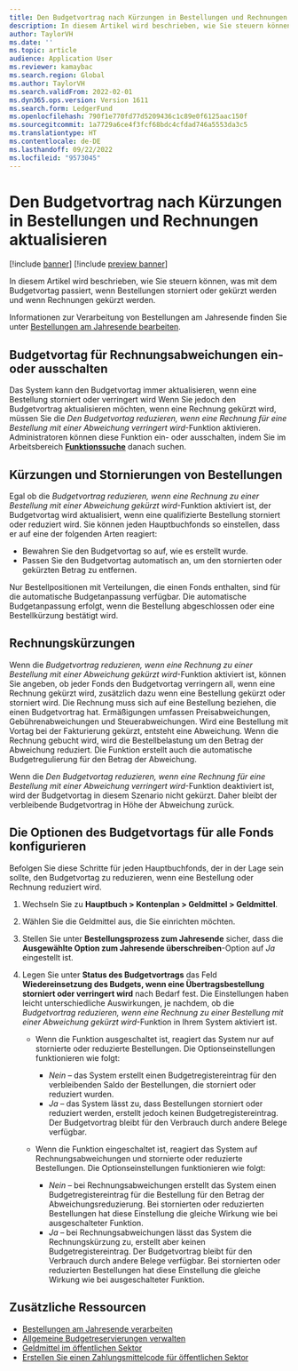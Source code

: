 ```yaml
---
title: Den Budgetvortrag nach Kürzungen in Bestellungen und Rechnungen aktualisieren
description: In diesem Artikel wird beschrieben, wie Sie steuern können, was mit dem Budgetvortag passiert, wenn Bestellungen storniert oder gekürzt werden und wenn Rechnungen gekürzt werden.
author: TaylorVH
ms.date: ''
ms.topic: article
audience: Application User
ms.reviewer: kamaybac
ms.search.region: Global
ms.author: TaylorVH
ms.search.validFrom: 2022-02-01
ms.dyn365.ops.version: Version 1611
ms.search.form: LedgerFund
ms.openlocfilehash: 790f1e770fd77d5209436c1c89e0f6125aac150f
ms.sourcegitcommit: 1a7729a6ce4f3fcf68bdc4cfdad746a5553da3c5
ms.translationtype: HT
ms.contentlocale: de-DE
ms.lasthandoff: 09/22/2022
ms.locfileid: "9573045"
---
```

# <a name="update-the-carry-forward-budget-after-reductions-in-purchase-orders-and-invoices"></a>Den Budgetvortrag nach Kürzungen in Bestellungen und Rechnungen aktualisieren

[!include [banner](../includes/banner.md)]
[!include [preview banner](../includes/preview-banner.md)]

In diesem Artikel wird beschrieben, wie Sie steuern können, was mit dem Budgetvortag passiert, wenn Bestellungen storniert oder gekürzt werden und wenn Rechnungen gekürzt werden.

Informationen zur Verarbeitung von Bestellungen am Jahresende finden Sie unter [Bestellungen am Jahresende bearbeiten](/dynamicsax-2012/appuser-itpro/process-purchase-orders-at-year-end).

## <a name="turn-carry-forward-budget-reductions-for-invoice-variances-on-or-off"></a>Budgetvortag für Rechnungsabweichungen ein- oder ausschalten

Das System kann den Budgetvortag immer aktualisieren, wenn eine Bestellung storniert oder verringert wird Wenn Sie jedoch den Budgetvortrag aktualisieren möchten, wenn eine Rechnung gekürzt wird, müssen Sie die *Den Budgetvortag reduzieren, wenn eine Rechnung für eine Bestellung mit einer Abweichung verringert wird*-Funktion aktivieren. Administratoren können diese Funktion ein- oder ausschalten, indem Sie im Arbeitsbereich **[Funktionssuche](../../fin-ops-core/fin-ops/get-started/feature-management/feature-management-overview.md)** danach suchen.

## <a name="purchase-order-reductions-and-cancellations"></a>Kürzungen und Stornierungen von Bestellungen

Egal ob die *Budgetvortrag reduzieren, wenn eine Rechnung zu einer Bestellung mit einer Abweichung gekürzt wird*-Funktion aktiviert ist, der Budgetvortag wird aktualisiert, wenn eine qualifizierte Bestellung storniert oder reduziert wird. Sie können jeden Hauptbuchfonds so einstellen, dass er auf eine der folgenden Arten reagiert:

- Bewahren Sie den Budgetvortag so auf, wie es erstellt wurde.
- Passen Sie den Budgetvortag automatisch an, um den stornierten oder gekürzten Betrag zu entfernen.

Nur Bestellpositionen mit Verteilungen, die einen Fonds enthalten, sind für die automatische Budgetanpassung verfügbar. Die automatische Budgetanpassung erfolgt, wenn die Bestellung abgeschlossen oder eine Bestellkürzung bestätigt wird.

## <a name="invoice-reductions"></a>Rechnungskürzungen

Wenn die *Budgetvortrag reduzieren, wenn eine Rechnung zu einer Bestellung mit einer Abweichung gekürzt wird*-Funktion aktiviert ist, können Sie angeben, ob jeder Fonds den Budgetvortag verringern all, wenn eine Rechnung gekürzt wird, zusätzlich dazu wenn eine Bestellung gekürzt oder storniert wird. Die Rechnung muss sich auf eine Bestellung beziehen, die einen Budgetvortrag hat. Ermäßigungen umfassen Preisabweichungen, Gebührenabweichungen und Steuerabweichungen. Wird eine Bestellung mit Vortag bei der Fakturierung gekürzt, entsteht eine Abweichung. Wenn die Rechnung gebucht wird, wird die Bestellbelastung um den Betrag der Abweichung reduziert. Die Funktion erstellt auch die automatische Budgetregulierung für den Betrag der Abweichung.

Wenn die *Den Budgetvortag reduzieren, wenn eine Rechnung für eine Bestellung mit einer Abweichung verringert wird*-Funktion deaktiviert ist, wird der Budgetvortag in diesem Szenario nicht gekürzt. Daher bleibt der verbleibende Budgetvortrag in Höhe der Abweichung zurück.

## <a name="configure-the-carry-forward-budget-options-for-each-fund"></a>Die Optionen des Budgetvortags für alle Fonds konfigurieren

Befolgen Sie diese Schritte für jeden Hauptbuchfonds, der in der Lage sein sollte, den Budgetvortag zu reduzieren, wenn eine Bestellung oder Rechnung reduziert wird.

1. Wechseln Sie zu **Hauptbuch \> Kontenplan \> Geldmittel \> Geldmittel**.
1. Wählen Sie die Geldmittel aus, die Sie einrichten möchten.
1. Stellen Sie unter **Bestellungsprozess zum Jahresende** sicher, dass die **Ausgewählte Option zum Jahresende überschreiben**-Option auf *Ja* eingestellt ist.
1. Legen Sie unter **Status des Budgetvortrags** das Feld **Wiedereinsetzung des Budgets, wenn eine Übertragsbestellung storniert oder verringert wird** nach Bedarf fest. Die Einstellungen haben leicht unterschiedliche Auswirkungen, je nachdem, ob die *Budgetvortrag reduzieren, wenn eine Rechnung zu einer Bestellung mit einer Abweichung gekürzt wird*-Funktion in Ihrem System aktiviert ist.

    - Wenn die Funktion ausgeschaltet ist, reagiert das System nur auf stornierte oder reduzierte Bestellungen. Die Optionseinstellungen funktionieren wie folgt:

        - *Nein* – das System erstellt einen Budgetregistereintrag für den verbleibenden Saldo der Bestellungen, die storniert oder reduziert wurden.
        - *Ja* – das System lässt zu, dass Bestellungen storniert oder reduziert werden, erstellt jedoch keinen Budgetregistereintrag. Der Budgetvortrag bleibt für den Verbrauch durch andere Belege verfügbar.

    - Wenn die Funktion eingeschaltet ist, reagiert das System auf Rechnungsabweichungen und stornierte oder reduzierte Bestellungen. Die Optionseinstellungen funktionieren wie folgt:

        - *Nein* – bei Rechnungsabweichungen erstellt das System einen Budgetregistereintrag für die Bestellung für den Betrag der Abweichungsreduzierung. Bei stornierten oder reduzierten Bestellungen hat diese Einstellung die gleiche Wirkung wie bei ausgeschalteter Funktion.
        - *Ja* – bei Rechnungsabweichungen lässt das System die Rechnungskürzung zu, erstellt aber keinen Budgetregistereintrag. Der Budgetvortrag bleibt für den Verbrauch durch andere Belege verfügbar. Bei stornierten oder reduzierten Bestellungen hat diese Einstellung die gleiche Wirkung wie bei ausgeschalteter Funktion.

## <a name="additional-resources"></a>Zusätzliche Ressourcen

- [Bestellungen am Jahresende verarbeiten](/dynamicsax-2012/appuser-itpro/process-purchase-orders-at-year-end)
- [Allgemeine Budgetreservierungen verwalten](general-budget-reservation-tasks.md)
- [Geldmittel im öffentlichen Sektor](funds-public-sector.md)
- [Erstellen Sie einen Zahlungsmittelcode für öffentlichen Sektor](tasks/set-up-fund-public-sector.md)

